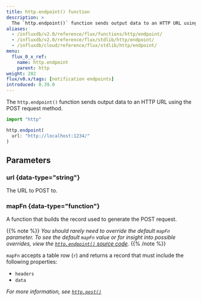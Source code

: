 ```yaml
---
title: http.endpoint() function
description: >
  The `http.endpoint()` function sends output data to an HTTP URL using the POST request method.
aliases:
  - /influxdb/v2.0/reference/flux/functions/http/endpoint/
  - /influxdb/v2.0/reference/flux/stdlib/http/endpoint/
  - /influxdb/cloud/reference/flux/stdlib/http/endpoint/
menu:
  flux_0_x_ref:
    name: http.endpoint
    parent: http
weight: 202
flux/v0.x/tags: [notification endpoints]
introduced: 0.39.0
---
```


The `http.endpoint()` function sends output data to an HTTP URL using the POST request method.

```js
import "http"

http.endpoint(
  url: "http://localhost:1234/"
)
```

## Parameters

### url {data-type="string"}
The URL to POST to.

### mapFn {data-type="function"}
A function that builds the record used to generate the POST request.

{{% note %}}
_You should rarely need to override the default `mapFn` parameter.
To see the default `mapFn` value or for insight into possible overrides, view the
[`http.endpoint()` source code](https://github.com/influxdata/flux/blob/master/stdlib/http/http.flux)._
{{% /note %}}

`mapFn` accepts a table row (`r`) and returns a record that must include the following properties:

- `headers`
- `data`

_For more information, see [`http.post()`](/flux/v0.x/stdlib/http/post/)_
